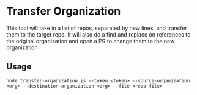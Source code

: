 # Transfer Organization
This tool will take in a list of repos, separated by new lines, and transfer them to the target repo.  It will also do a find and replace on references to the original organization and open a PR to change them to the new organization

## Usage
`node transfer-organization.js --token <token> --source-organization <org> --destination-organization <org> --file <repo file>`
